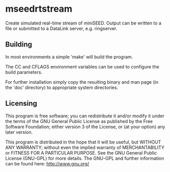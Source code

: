 # mseedrtstream

Create simulated real-time stream of miniSEED.  Output can be
written to a file or submitted to a DataLink server, e.g. ringserver.

## Building

In most environments a simple 'make' will build the program.

The CC and CFLAGS environment variables can be used to configure
the build parameters.

For further installation simply copy the resulting binary and man page
(in the 'doc' directory) to appropriate system directories.

## Licensing

This program is free software; you can redistribute it and/or modify
it under the terms of the GNU General Public License as published by
the Free Software Foundation; either version 3 of the License, or (at
your option) any later version.

This program is distributed in the hope that it will be useful, but
WITHOUT ANY WARRANTY; without even the implied warranty of
MERCHANTABILITY or FITNESS FOR A PARTICULAR PURPOSE.  See the GNU
General Public License (GNU-GPL) for more details.  The GNU-GPL and
further information can be found here: http://www.gnu.org/
